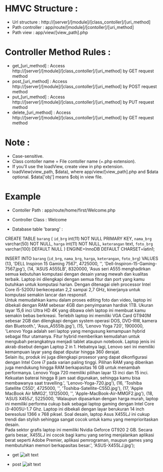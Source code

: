 # HMVC Structure :
- Url structure		: http://[server]/[module]/[class_contoller]/[uri_method]
- Path controller 	: app/route/[module]/[contoller]/[uri_method]
- Path view			: app/view/[view_path].php

# Controller Method Rules :
- get_[uri_method]		: Access http://[server]/[module]/[class_contoller]/[uri_method] by GET request method
- post_[uri_method]		: Access http://[server]/[module]/[class_contoller]/[uri_method] by POST request method
- put_[uri_method]		: Access http://[server]/[module]/[class_contoller]/[uri_method] by PUT request method
- delete_[uri_method]	: Access http://[server]/[module]/[class_contoller]/[uri_method] by GET request method

# Note :
- Case-sensitive.
- Class contoller name = File contoller name (+.php extension).
- If you'll use the loadView, create view in php extension.
- loadView(view_path, $data), where app/view/[view_path].php and $data optional. $data['obj'] means $obj in view file.


# Example
- Contoller Path 	: app/route/home/first/Welcome.php
- Controller Class	: Welcome
 
- Database table 'barang' :

CREATE TABLE `barang` (
  `id_brg` int(11) NOT NULL PRIMARY KEY,
  `nama_brg` varchar(50) NOT NULL,
  `harga` int(11) NOT NULL,
  `keterangan` text,
  `foto_brg` varchar(100) DEFAULT NULL
) ENGINE=InnoDB DEFAULT CHARSET=latin1;

INSERT INTO `barang` (`id_brg`, `nama_brg`, `harga`, `keterangan`, `foto_brg`) VALUES
(13, 'DELL Inspiron 15 Gaming 7567', 4725000, '', 'Dell-Inspiron-15-Gaming-7567.jpg'),
(14, 'ASUS A555LB', 8320000, 'Asus seri A555 menghadirkan semua kebutuhan komputasi dengan desain yanag mewah dan kualitas terbaik. Laptop ini dilengkapi dengan semua fitur dan port yang kamu butuhkan untuk komputasi harian. Dengan ditenagai oleh processor Intel Core i5-5200U berkecepatan 2,2 sampai 2,7 GHz, kinerjanya untuk komputasi semakin lancar dan responsif.<br/>Untuk memudahkan kamu dalam proses editing foto dan video, laptop ini dibekali dengan RAM sebesar 4GB dan penyimpanan hardisk 1TB. Ukuran layar 15,6 inci Ultra HD 4K yang dibawa oleh laptop ini membuat kamu semakin bebas berkreasi. Terlebih laptop ini memiliki VGA Card GT940M sebesar 2GB dan dilengkapi dengan system operasi DOS, DVD-RW, kamera dan Bluetooth.', 'Asus_A555lb.jpg'),
(15, 'Lenovo Yoga 720', 1900000, 'Lenovo Yoga adalah seri laptop yang mengusung kemampuan hybrid sebagai fitur utamanya. Fitur hybrid memberikan kemudahan untuk mengubah perangkatnya menjadi tablet ataupun notebook. Laptop jenis ini akrab disebut dengan Laptop 2 in 1. Hebatnya lagi, Lenovo seri ini memiliki kemampuan layar yang dapat diputar hingga 360 derajat.<br/>Selain itu, produk ini juga dilengkapi prosesor yang dapat dikonfigurasi dengan Intel Core i7 pada varian paling tinggi. Pilihan RAM yang diberikan juga mendukung hingga RAM berkapasitas 16 GB untuk menambah performanya. Lenovo Yoga 720 memiliki pilihan layar 13 inci dan 15 inci. Kekuatan baterai hingga 8 jam saat digunakan, sehingga kamu bisa membawanya saat travelling.', 'Lenovo-Yoga-720.jpg'),
(16, 'Toshiba Satellite C55D', 4725000, '', 'Toshiba-Satellite-C55D.jpg'),
(17, 'Apple MacBook Air MMG2', 13125000, '', 'Apple-MacBook-Air-MMGF2.jpg'),
(18, 'ASUS X455J', 5225000, 'Walaupun dipasarkan dengan harga murah, laptop ini memiliki performa cukup baik sebagai laptop gaming dengan Intel Core i3-4005U-1.7 Ghz. Laptop ini dibekali dengan layar berukuran 14 inch beresolusi 1366 x 768 piksel. Soal desain, laptop Asus X455LJ ini cukup trendi dan stylish sehingga sangat cocok untuk kamu yang memprioritaskan desain.<br/>Pada sektor grafis laptop ini memiliki Nvidia Geforce GT920 2 GB. Secara garis besar, X455LJ ini cocok bagi kamu yang sering menjalankan aplikasi berat seperti Adobe Premier, aplikasi pemrograman, maupun games yang membutuhkan memori berkapasitas besar.', 'ASUS-X455LJ.jpg');


- get 
![alt text]()

- post
![alt text]()